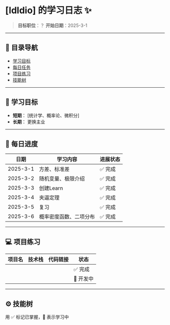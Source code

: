 # [ldldio] 的学习日志 ✨

> **目标职位**：？
> **开始日期**：2025-3-1  

---

## 📌 目录导航
- [学习目标](获取快乐)
- [每日任务](至少完成一个番茄时钟)
- [项目练习](无)
- [技能树](无)

---

## 🎯 学习目标
- **短期**： [统计学、概率论、微积分]
- **长期**： 更换主业

---

## 📅 每日进度

| 日期     | 学习内容              | 进展状态 |
|----------|-----------------------|----------|
| 2025-3-1 | 方差、标准差           |✅ 完成   |
| 2025-3-2 | 随机变量、极限介绍      |✅ 完成   |
| 2025-3-3 | 创建Learn              |✅ 完成   |
| 2025-3-4 | 夹逼定理                |✅ 完成   |
| 2025-3-5 | 复习                    |✅ 完成   |
| 2025-3-6 | 概率密度函数、二项分布    |✅ 完成   |

---

## 💻 项目练习

| 项目名          | 技术栈       | 代码链接                      | 状态   |
|-----------------|--------------|-------------------------------|--------|
|                 |              |                               | ✅ 完成 |
|                 |              |                               | 🌱 开发中 |

---

## ⚙️ 技能树
用 ✅ 标记已掌握，🌱 表示学习中
